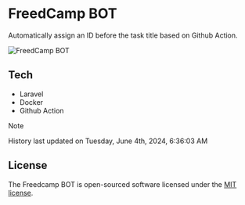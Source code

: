 # FreedCamp BOT

Automatically assign an ID before the task title based on Github Action.

![FreedCamp BOT](https://repository-images.githubusercontent.com/737932867/7d34798b-2680-471c-b089-a78a718d3d6a)

## Tech

- Laravel
- Docker
- Github Action

> [!NOTE]  
> History last updated on Tuesday, June 4th, 2024, 6:36:03 AM

## License

The Freedcamp BOT is open-sourced software licensed under the [MIT license](https://opensource.org/licenses/MIT).
